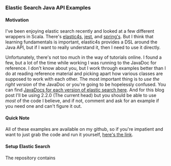 ### Elastic Search Java API Examples

#### Motivation

I've been enjoying elastic search recently and looked at a few different 
wrappers in Scala. There's [elastic4s], [jest], and [spring's]. But I 
think that learning fundamentals is important, elastic4s provides a DSL 
around the Java API, but if I want to really understand it, then I need 
to use it directly. 

Unfortunately, there's not too much in the way of tutorials online. I 
found a few, but a lot of the time while working I was running to the 
JavaDoc for reference. I don't know about you, but I work through 
examples better than I do at reading reference material and picking 
apart how various classes are supposed to work with each other. The most 
important thing is to _use the right version_ of the JavaDoc or you're 
going to be hopelessly confused. You can find [JavaDocs for each version of elastic search here].
And for this blog post I'll be using 2.2.0 (The current head) but you 
should be able to use _most_ of the code I believe, and if not, comment 
and ask for an example if you need one and can't figure it out.

#### Quick Note

All of these examples are available on my github, so if you're impatient 
and want to just grab the code and run it yourself, [here's the link].

#### Setup Elastic Search

The repository contains 


[elastic4s]:https://github.com/sksamuel/elastic4s
[jest]:https://github.com/searchbox-io/Jest
[spring's]:https://github.com/spring-projects/spring-data-elasticsearch
[JavaDocs for each version of elastic search here]:http://javadoc.kyubu.de/elasticsearch
[here's the link]:https://github.com/EdgeCaseBerg/elasticsearch-examples